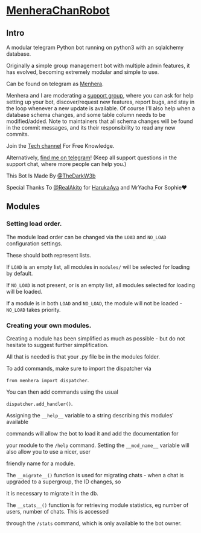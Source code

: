 # [MenheraChanRobot](https://t.me/MenheraChanrobot)

## Intro


A modular telegram Python bot running on python3 with an sqlalchemy database.

Originally a simple group management bot with multiple admin features, it has evolved, becoming extremely modular and 
simple to use.

Can be found on telegram as [Menhera](https://t.me/menherachanRobot).

Menhera and I are moderating a [support group](https://t.me/MenherachanSupport), where you can ask for help setting up your
bot, discover/request new features, report bugs, and stay in the loop whenever a new update is available. Of course
I'll also help when a database schema changes, and some table column needs to be modified/added. Note to maintainers that all schema changes will be found in the commit messages, and its their responsibility to read any new commits.

Join the [Tech channel](https://t.me/Dark_Hacker_X) For Free Knowledge.

Alternatively, [find me on telegram](https://t.me/TheDarkW3b)! (Keep all support questions in the support chat, where more people can help you.)

This Bot Is Made By [@TheDarkW3b](https://t.me/TheDarkW3b)

Special Thanks To [@RealAkito](https://t.me/realakito) for [HarukaAya](https://t.me/harukaayabot) and MrYacha For Sophie❤️

## Modules

### Setting load order.

The module load order can be changed via the `LOAD` and `NO_LOAD` configuration settings.

These should both represent lists.

If `LOAD` is an empty list, all modules in `modules/` will be selected for loading by default.

If `NO_LOAD` is not present, or is an empty list, all modules selected for loading will be loaded.

If a module is in both `LOAD` and `NO_LOAD`, the module will not be loaded - `NO_LOAD` takes priority.

### Creating your own modules.

Creating a module has been simplified as much as possible - but do not hesitate to suggest further simplification.

All that is needed is that your .py file be in the modules folder.

To add commands, make sure to import the dispatcher via

`from menhera import dispatcher`.

You can then add commands using the usual

`dispatcher.add_handler()`.

Assigning the `__help__` variable to a string describing this modules' available

commands will allow the bot to load it and add the documentation for

your module to the `/help` command. Setting the `__mod_name__` variable will also allow you to use a nicer, user

friendly name for a module.

The `__migrate__()` function is used for migrating chats - when a chat is upgraded to a supergroup, the ID changes, so 

it is necessary to migrate it in the db.

The `__stats__()` function is for retrieving module statistics, eg number of users, number of chats. This is accessed 

through the `/stats` command, which is only available to the bot owner.
